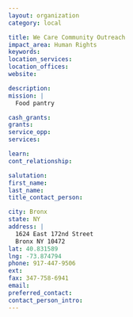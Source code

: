```yaml
---
layout: organization
category: local

title: We Care Community Outreach
impact_area: Human Rights
keywords: 
location_services: 
location_offices: 
website: 

description: 
mission: |
  Food pantry

cash_grants: 
grants: 
service_opp: 
services: 

learn: 
cont_relationship: 

salutation: 
first_name: 
last_name: 
title_contact_person: 

city: Bronx
state: NY
address: |
  1624 East 172nd Street    
  Bronx NY 10472
lat: 40.831589
lng: -73.874794
phone: 917-447-9506
ext: 
fax: 347-758-6941
email: 
preferred_contact: 
contact_person_intro: 
---
```

